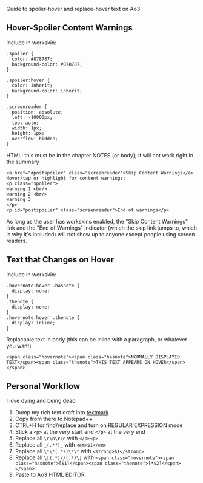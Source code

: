 Guide to spoiler-hover and replace-hover text on Ao3

## Hover-Spoiler Content Warnings
Include in workskin:

```
.spoiler {
  color: #878787;
  background-color: #878787;
}

.spoiler:hover {
  color: inherit;
  background-color: inherit;
}

.screenreader {
  position: absolute;
  left: -10000px;
  top: auto;
  width: 1px;
  height: 1px;
  overflow: hidden;
}
```

HTML: this must be in the chapter NOTES (or body); it will not work right in the summary
```
<a href="#postspoiler" class="screenreader">Skip Content Warnings</a>
Hover/tap or highlight for content warnings:
<p class="spoiler">
warning 1 <br/>
warning 2 <br/>
warning 3
</p>
<p id="postspoiler" class="screenreader">End of warnings</p>
```

As long as the user has workskins enabled, the "Skip Content Warnings" link and the "End of Warnings" indicator (which the skip link jumps to, which is why it's included) will not show up to anyone except people using screen readers.

## Text that Changes on Hover
Include in workskin:
```
.hovernote:hover .hasnote {
  display: none;
}
.thenote {
  display: none;
}
.hovernote:hover .thenote {
  display: inline;
}
```

Replacable text in body (this can be inline with a paragraph, or whatever you want)
```
<span class="hovernote"><span class="hasnote">NORMALLY DISPLAYED TEXT</span><span class="thenote">THIS TEXT APPEARS ON HOVER</span></span>
```

## Personal Workflow
I love dying and being dead

1. Dump my rich text draft into [textmark](https://textmark.js.org/)
2. Copy from there to Notepad++
3. CTRL+H for find/replace and turn on REGULAR EXPRESSION mode
4. Stick a `<p>` at the very start and `</p>` at the very end
5. Replace all `\r\n\r\n` with `</p><p>`
6. Replace all `_(.*?)_` with `<em>$1</em>`
7. Replace all `\*\*(.*?)\*\*` with `<strong>$1</strong>`
8. Replace all `\[(.*)//(.*)\]` with `<span class="hovernote"><span class="hasnote">[$1]</span><span class="thenote">[*$2]</span></span>`
9. Paste to Ao3 HTML EDITOR
